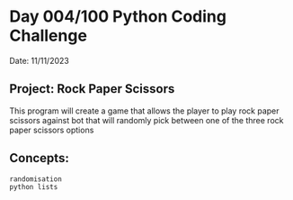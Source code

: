 # Day 004/100 Python Coding Challenge

Date: 11/11/2023

## Project: Rock Paper Scissors

This program will create a game that allows the player
to play rock paper scissors against bot that will randomly 
pick between one of the three rock paper scissors options

## Concepts:
    
    randomisation
    python lists
    
